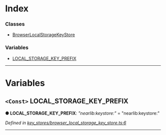 

# Index

### Classes

* [BrowserLocalStorageKeyStore](../classes/_key_stores_browser_local_storage_key_store_.browserlocalstoragekeystore.md)

### Variables

* [LOCAL_STORAGE_KEY_PREFIX](_key_stores_browser_local_storage_key_store_.md#local_storage_key_prefix)

---

# Variables

<a id="local_storage_key_prefix"></a>

## `<Const>` LOCAL_STORAGE_KEY_PREFIX

**● LOCAL_STORAGE_KEY_PREFIX**: *"nearlib:keystore:"* = "nearlib:keystore:"

*Defined in [key_stores/browser_local_storage_key_store.ts:6](https://github.com/nearprotocol/nearlib/blob/4442cfe/src.ts/key_stores/browser_local_storage_key_store.ts#L6)*

___

